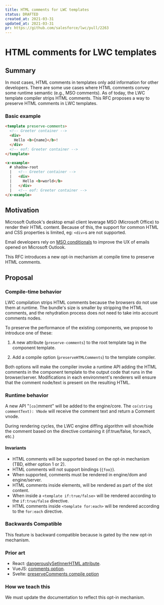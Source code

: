 ```yaml
---
title: HTML comments for LWC templates
status: DRAFTED
created_at: 2021-03-31
updated_at: 2021-03-31
pr: https://github.com/salesforce/lwc/pull/2263
---
```


# HTML comments for LWC templates

## Summary

In most cases, HTML comments in templates only add information for other developers. There are some use cases where HTML comments convey some runtime semantic (e.g., MSO comments). As of today, the LWC template compiler strips HTML comments. This RFC proposes a way to preserve HTML comments in LWC templates.

### Basic example

```html
<template preserve-comments>
  <!-- Greeter container -->
  <div>
	Hello <b>{name}</b>!
  </div>
  <!-- eof: Greeter container -->
</template>
```
```html
<x-example>
  # shadow-root
  |   <!-- Greeter container -->
  |   <div>
  |     Hello <b>world</b>
  |   </div>
  |   <!-- eof: Greeter container -->
</x-example>
```

## Motivation

Microsoft Outlook's desktop email client leverage MSO (Microsoft Office) to render their HTML content. Because of this, the support for common HTML and CSS properties is limited, eg: `<div>`s are not supported.

Email developers rely on [MSO conditionals](https://docs.microsoft.com/en-us/previous-versions/windows/internet-explorer/ie-developer/compatibility/ms537512(v=vs.85)?redirectedfrom=MSDN)  to improve the UX of emails opened on Microsoft Outlook.

This RFC introduces a new opt-in mechanism at compile time to preserve HTML comments.

## Proposal

### Compile-time behavior

LWC compilation strips HTML comments because the browsers do not use them at runtime. The bundle's size is smaller by stripping the HTML comments, and the rehydration process does not need to take into account comments nodes.

To preserve the performance of the existing components, we propose to introduce one of these:

1. A new attribute (`preserve-comments`) to the root template tag in the component template.

2. Add a compile option (`preserveHTMLComments`) to the template compiler.

Both options will make the compiler invoke a runtime API adding the HTML comments in the component template to the output code that runs in the browser/server. Modifications in each environment's renderers will ensure that the comment node/text is present on the resulting HTML.

### Runtime behavior

A new API "`[co]`mment" will be added to the engine/core. The `co(string commentText): VNode` will receive the comment text and return a Comment vnode.

During rendering cycles, the LWC engine diffing algorithm will show/hide the comment based on the directive containing it (if:true/false, for:each, etc.)

#### Invariants

* HTML comments will be supported based on the opt-in mechanism (TBD, either option 1 or 2).
* HTML comments will not support bindings (`{foo}`).
* When supported, comments must be rendered in engine/dom and engine/server.
* HTML comments inside <slot> elements, will be rendered as part of the slot content.
* When inside a `<template if:true/false>` will be rendered according to the `if:true/false` directive.
* HTML comments inside `<template for:each>` will be rendered according to the `for:each` directive.

### Backwards Compatible

This feature is backward compatible because is gated by the new opt-in mechanism.

### Prior art

* React: [dangerouslySetInnerHTML attribute](https://reactjs.org/docs/dom-elements.html#dangerouslysetinnerhtml).
* VueJS: [comments option](https://vuejs.org/v2/api/#comments).
* Svelte: [preserveComments compile option](https://svelte.dev/docs#svelte_compile)

### How we teach this

We must update the documentation to reflect this opt-in mechanism.
